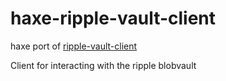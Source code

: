 # haxe-ripple-vault-client
haxe port of [ripple-vault-client](https://github.com/ripple/ripple-vault-client)


Client for interacting with the ripple blobvault
